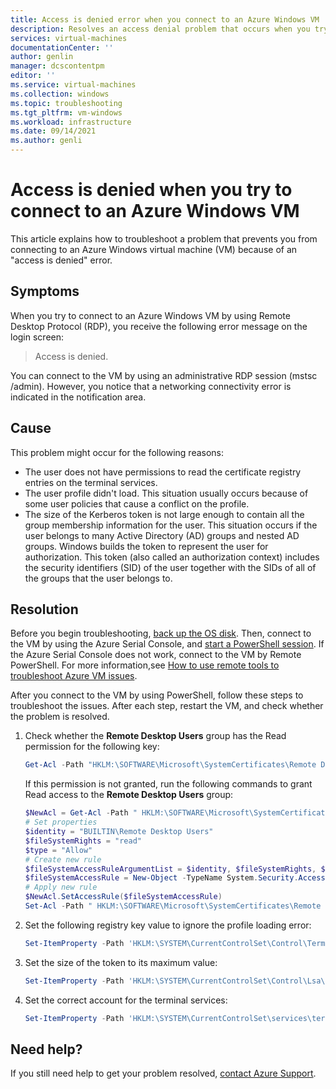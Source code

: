 ```yaml
---
title: Access is denied error when you connect to an Azure Windows VM | Microsoft Docs
description: Resolves an access denial problem that occurs when you try to connect to an Azure Windows VM by using Remote Desktop.
services: virtual-machines
documentationCenter: ''
author: genlin
manager: dcscontentpm
editor: ''
ms.service: virtual-machines
ms.collection: windows
ms.topic: troubleshooting
ms.tgt_pltfrm: vm-windows
ms.workload: infrastructure
ms.date: 09/14/2021
ms.author: genli
---
```


# Access is denied when you try to connect to an Azure Windows VM

This article explains how to troubleshoot a problem that prevents you from connecting to an Azure Windows virtual machine (VM) because of an "access is denied" error.

## Symptoms

When you try to connect to an Azure Windows VM by using Remote Desktop Protocol (RDP), you receive the following error message on the login screen:

   >Access is denied.

You can connect to the VM by using an administrative RDP session (mstsc /admin). However, you notice that a networking connectivity error is indicated in the notification area.

## Cause

This problem might occur for the following reasons:

- The user does not have permissions to read the certificate registry entries on the terminal services.
- The user profile didn't load. This situation usually occurs because of some user policies that cause a conflict on the profile.
- The size of the Kerberos token is not large enough to contain all the group membership information for the user. This situation occurs if the user belongs to many Active Directory (AD) groups and nested AD groups. Windows builds the token to represent the user for authorization. This token (also called an authorization context) includes the security identifiers (SID) of the user together with the SIDs of all of the groups that the user belongs to.

## Resolution

Before you begin troubleshooting, [back up the OS disk](/azure/virtual-machines/windows/snapshot-copy-managed-disk). Then, connect to the VM by using the Azure Serial Console, and [start a PowerShell session]( serial-console-windows.md#use-serial-console). If the Azure Serial Console does not work, connect to the VM by Remote PowerShell. For more information,see [How to use remote tools to troubleshoot Azure VM issues](remote-tools-troubleshoot-azure-vm-issues.md).

After you connect to the VM by using PowerShell, follow these steps to troubleshoot the issues. After each step, restart the VM, and check whether the problem is resolved.

 1. Check whether the **Remote Desktop Users**  group has the Read permission for the following key:

    ```powershell
    Get-Acl -Path "HKLM:\SOFTWARE\Microsoft\SystemCertificates\Remote Desktop\Certificates" | Format-List 
    ```
    
    If this permission is not granted, run the following commands to grant Read access to the **Remote Desktop Users** group:

    ```powershell
    $NewAcl = Get-Acl -Path " HKLM:\SOFTWARE\Microsoft\SystemCertificates\Remote Desktop\Certificates"
    # Set properties
    $identity = "BUILTIN\Remote Desktop Users"
    $fileSystemRights = "read"
    $type = "Allow"
    # Create new rule
    $fileSystemAccessRuleArgumentList = $identity, $fileSystemRights, $type
    $fileSystemAccessRule = New-Object -TypeName System.Security.AccessControl.FileSystemAccessRule -ArgumentList $fileSystemAccessRuleArgumentList
    # Apply new rule
    $NewAcl.SetAccessRule($fileSystemAccessRule)
    Set-Acl -Path " HKLM:\SOFTWARE\Microsoft\SystemCertificates\Remote Desktop\Certificates " -AclObject $NewAcl
    ```
2. Set the following registry key value to ignore the profile loading error:

    ```powershell
    Set-ItemProperty -Path 'HKLM:\SYSTEM\CurrentControlSet\Control\Terminal Server' -name "IgnoreRegUserConfigErrors" 1 -Type DWord -force
    ```

 3. Set the size of the token to its maximum value:

     ```powershell
	Set-ItemProperty -Path 'HKLM:\SYSTEM\CurrentControlSet\Control\Lsa\Kerberos\Parameters' -name "MaxTokenSize" 65535 -Type DWord -force 
    ```

1. Set the correct account for the terminal services:

    ```powershell
	Set-ItemProperty -Path 'HKLM:\SYSTEM\CurrentControlSet\services\termservice' -name "ObjectName" "NT Authority\NetworkService" -Type String -force
   ```

## Need help?

If you still need help to get your problem resolved, [contact Azure Support](https://portal.azure.com/?#blade/Microsoft_Azure_Support/HelpAndSupportBlade).
